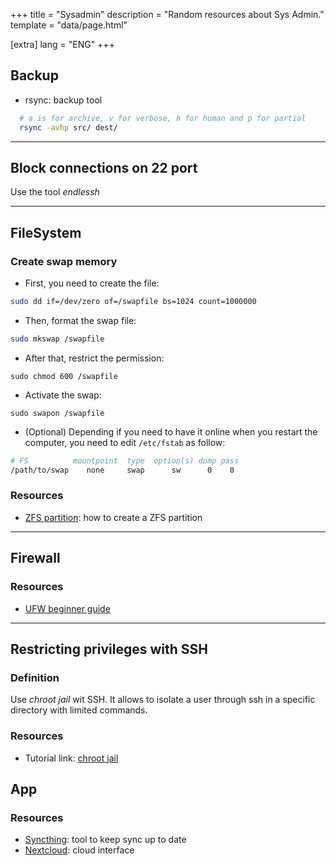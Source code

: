 +++
title = "Sysadmin"
description = "Random resources about Sys Admin."
template = "data/page.html"

[extra]
lang = "ENG"
+++

## Backup

* rsync: backup tool
```sh
  # a is for archive, v for verbose, h for human and p for partial
  rsync -avhp src/ dest/
```

<hr />

## Block connections on 22 port

Use the tool *endlessh*

<hr />

## FileSystem

### Create swap memory

* First, you need to create the file:
```bash
sudo dd if=/dev/zero of=/swapfile bs=1024 count=1000000
```
* Then, format the swap file:
```bash
sudo mkswap /swapfile
```
* After that, restrict the permission:
```
sudo chmod 600 /swapfile
```
* Activate the swap:
```
sudo swapon /swapfile
```
* (Optional) Depending if you need to have it online when you restart the computer, you need to edit `/etc/fstab` as follow:
```bash
# FS          mountpoint  type  option(s) dump pass
/path/to/swap    none     swap      sw      0    0
```

### Resources

* [ZFS partition](https://unix.stackexchange.com/questions/672151/create-zfs-partition-on-existing-drive): how to create a ZFS partition

<hr />

## Firewall

### Resources

* [UFW beginner guide](https://www.digitalocean.com/community/tutorials/ufw-essentials-common-firewall-rules-and-commands)

<hr />

## Restricting privileges with SSH

### Definition

Use *chroot jail* wit SSH. It allows to isolate a user through ssh in a
specific directory with limited commands.

### Resources

* Tutorial link: [chroot jail](https://allanfeid.com/content/creating-chroot-jail-ssh-access)


## App

### Resources

* [Syncthing](https://syncthing.net/): tool to keep sync up to date
* [Nextcloud](https://nextcloud.com/): cloud interface
